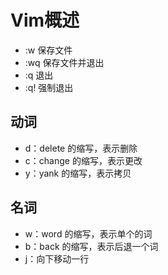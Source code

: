 # Vim概述

- :w 保存文件
- :wq 保存文件并退出
- :q 退出
- :q! 强制退出

## 动词

- d：delete 的缩写，表示删除
- c：change 的缩写，表示更改
- y：yank 的缩写，表示拷贝

## 名词

- w：word 的缩写，表示单个的词
- b：back 的缩写，表示后退一个词
- j：向下移动一行
